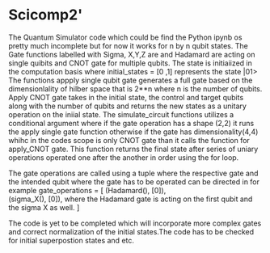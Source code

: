 # Scicomp2'

The Quantum Simulator code which could be find the Python ipynb os pretty much incomplete but for now it works for n by n qubit states. 
The Gate functions  labelled with Sigma, X,Y,Z are and Hadamard are acting on single quibits and CNOT gate for multiple qubits. 
The state is initiaiized in the computation basis where initial_states = [0 ,1]  represents the state |01>
The functions appply single qubit gate generates a full gate based on the dimensionlality of hilber space that is 2**n where n is the number of qubits.
Apply CNOT gate takes in the initial state, the control and target qubits along with the number of qubits and returns the new states as a unitary operation on the iniial state. 
The simulate_circuit functions utilizes a conditional argument where if the gate operation has a shape (2,2) it runs the apply single gate function otherwise if the gate has dimensionality(4,4) whihc in the codes scope is only CNOT gate than it calls the function for apply_CNOT gate.
This function returns the final state after series of uniary operations operated one after the another in order using the for loop.

The gate operations are called using a tuple where the respective gate and the intended qubit where the gate has to be operated can be directed in for example    gate_operations = [    (Hadamard(), [0]),    
(sigma_X(), [0]),    where the Hadamard gate is acting on the first qubit and the sigma X as well. 
]

The code is yet to be completed which will incorporate more complex gates and correct normalization of the initial states.The code has to be checked for initial superpostion states and etc. 